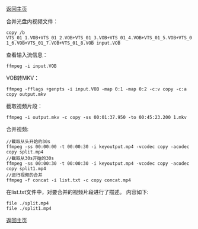 [返回主页](index.md)

合并光盘内视频文件：

`copy /b VTS_01_1.VOB+VTS_01_2.VOB+VTS_01_3.VOB+VTS_01_4.VOB+VTS_01_5.VOB+VTS_01_6.VOB+VTS_01_7.VOB+VTS_01_8.VOB input.VOB`

查看输入流信息：

`ffmpeg -i input.VOB`

VOB转MKV：

`ffmpeg -fflags +genpts -i input.VOB -map 0:1 -map 0:2 -c:v copy -c:a copy output.mkv`

截取视频片段：

`ffmpeg -i output.mkv -c copy -ss 00:01:37.950 -to 00:45:23.200 1.mkv`

合并视频:

```shell
//截取从头开始的30s
ffmpeg -ss 00:00:00 -t 00:00:30 -i keyoutput.mp4 -vcodec copy -acodec copy split.mp4
//截取从30s开始的30s
ffmpeg -ss 00:00:30 -t 00:00:30 -i keyoutput.mp4 -vcodec copy -acodec copy split1.mp4
//进行视频的合并
ffmpeg -f concat -i list.txt -c copy concat.mp4
```

在list.txt文件中，对要合并的视频片段进行了描述。
内容如下:
```shell
file ./split.mp4
file ./split1.mp4
```



[返回主页](index.md)

